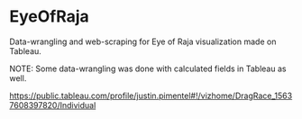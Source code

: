 # EyeOfRaja
Data-wrangling and web-scraping for Eye of Raja visualization made on Tableau. 

NOTE: Some data-wrangling was done with calculated fields in Tableau as well. 

https://public.tableau.com/profile/justin.pimentel#!/vizhome/DragRace_15637608397820/Individual
